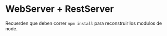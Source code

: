 # WebServer + RestServer

Recuerden que deben correr ``npm install`` para 
reconstruir los modulos de node.